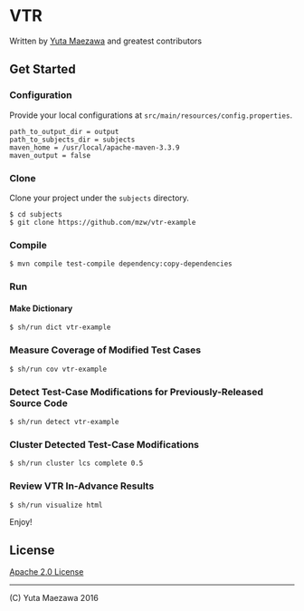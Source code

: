 # VTR
Written by [Yuta Maezawa](mailto:maezawa@nii.ac.jp) and greatest contributors

## Get Started

### Configuration
Provide your local configurations at `src/main/resources/config.properties`.
```
path_to_output_dir = output
path_to_subjects_dir = subjects
maven_home = /usr/local/apache-maven-3.3.9
maven_output = false
```

### Clone
Clone your project under the `subjects` directory.
```
$ cd subjects
$ git clone https://github.com/mzw/vtr-example
```

### Compile
```
$ mvn compile test-compile dependency:copy-dependencies
```

### Run

#### Make Dictionary
```
$ sh/run dict vtr-example
```

### Measure Coverage of Modified Test Cases
```
$ sh/run cov vtr-example
```

### Detect Test-Case Modifications for Previously-Released Source Code
```
$ sh/run detect vtr-example
```

### Cluster Detected Test-Case Modifications
```
$ sh/run cluster lcs complete 0.5
```

### Review VTR In-Advance Results
```
$ sh/run visualize html
```

Enjoy!

## License
[Apache 2.0 License](http://www.apache.org/licenses/LICENSE-2.0)

----
(C) Yuta Maezawa 2016
